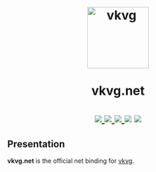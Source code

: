<h1 align="center">
  <br>
  <a href="https://github.com/jpbruyere/vkvg/blob/master/vkvg.svg">
    <img src="https://github.com/jpbruyere/vkvg/blob/master/vkvg.svg?sanitize=true" alt="vkvg" width="140">
  </a>
  <br>
    <br>
  vkvg.net
  <br>
<p align="center">
  <a href="https://www.nuget.org/packages/vkvg.net">
    <img src="https://buildstats.info/nuget/vkvg.net">
  </a>
  <a href="https://travis-ci.org/jpbruyere/vkvg.net">
    <img src="https://travis-ci.org/jpbruyere/vkvg.net.svg?branch=master">
  </a>
  <a href="https://ci.appveyor.com/project/jpbruyere/vkvg-net">
    <img src="https://ci.appveyor.com/api/projects/status/fdwb4e3ru7y8v3sp/branch/master?svg=true">
  </a>  
  <img src="https://img.shields.io/github/license/jpbruyere/vkvg.net.svg?style=flat-square">
  <a href="https://www.paypal.me/GrandTetraSoftware">
    <img src="https://img.shields.io/badge/Donate-PayPal-blue.svg?style=flat-square">
  </a>
</p>
</h1>

## Presentation

**vkvg.net** is the official net binding for [vkvg](https://github.com/jpbruyere/vkvg).
